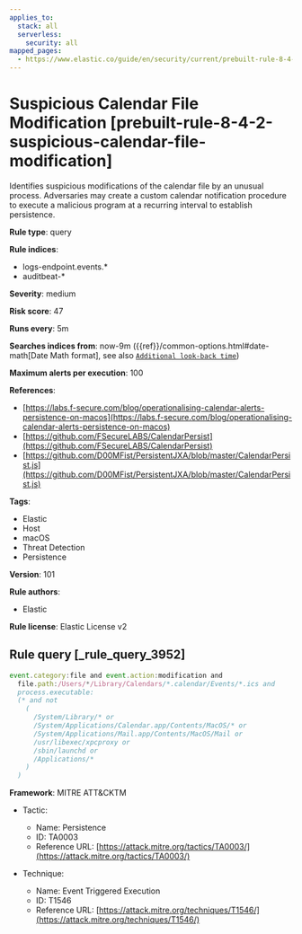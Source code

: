 ```yaml
---
applies_to:
  stack: all
  serverless:
    security: all
mapped_pages:
  - https://www.elastic.co/guide/en/security/current/prebuilt-rule-8-4-2-suspicious-calendar-file-modification.html
---
```


# Suspicious Calendar File Modification [prebuilt-rule-8-4-2-suspicious-calendar-file-modification]

Identifies suspicious modifications of the calendar file by an unusual process. Adversaries may create a custom calendar notification procedure to execute a malicious program at a recurring interval to establish persistence.

**Rule type**: query

**Rule indices**:

* logs-endpoint.events.*
* auditbeat-*

**Severity**: medium

**Risk score**: 47

**Runs every**: 5m

**Searches indices from**: now-9m ({{ref}}/common-options.html#date-math[Date Math format], see also [`Additional look-back time`](docs-content://solutions/security/detect-and-alert/create-detection-rule.md#rule-schedule))

**Maximum alerts per execution**: 100

**References**:

* [https://labs.f-secure.com/blog/operationalising-calendar-alerts-persistence-on-macos](https://labs.f-secure.com/blog/operationalising-calendar-alerts-persistence-on-macos)
* [https://github.com/FSecureLABS/CalendarPersist](https://github.com/FSecureLABS/CalendarPersist)
* [https://github.com/D00MFist/PersistentJXA/blob/master/CalendarPersist.js](https://github.com/D00MFist/PersistentJXA/blob/master/CalendarPersist.js)

**Tags**:

* Elastic
* Host
* macOS
* Threat Detection
* Persistence

**Version**: 101

**Rule authors**:

* Elastic

**Rule license**: Elastic License v2

## Rule query [_rule_query_3952]

```js
event.category:file and event.action:modification and
  file.path:/Users/*/Library/Calendars/*.calendar/Events/*.ics and
  process.executable:
  (* and not
    (
      /System/Library/* or
      /System/Applications/Calendar.app/Contents/MacOS/* or
      /System/Applications/Mail.app/Contents/MacOS/Mail or
      /usr/libexec/xpcproxy or
      /sbin/launchd or
      /Applications/*
    )
  )
```

**Framework**: MITRE ATT&CKTM

* Tactic:

    * Name: Persistence
    * ID: TA0003
    * Reference URL: [https://attack.mitre.org/tactics/TA0003/](https://attack.mitre.org/tactics/TA0003/)

* Technique:

    * Name: Event Triggered Execution
    * ID: T1546
    * Reference URL: [https://attack.mitre.org/techniques/T1546/](https://attack.mitre.org/techniques/T1546/)



